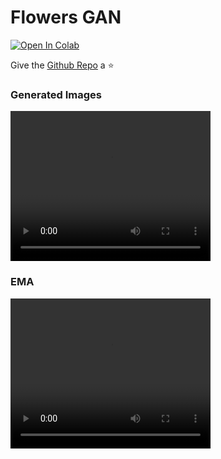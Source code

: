 # Flowers GAN

<a href="https://colab.research.google.com/github/nateraw/huggingface-hub-examples/blob/main/pytorch_lightweight_gan.ipynb" target="_parent"><img src="https://colab.research.google.com/assets/colab-badge.svg" alt="Open In Colab"/></a>

Give the [Github Repo](https://github.com/nateraw/huggingface-hub-examples) a ⭐️ 

### Generated Images

<video width="320" height="240" controls>
  <source src="https://huggingface.co/nateraw/lightweight-gan-flowers-64/resolve/main/generated.mp4" type="video/mp4">
</video>

### EMA

<video width="320" height="240" controls>
  <source src="https://huggingface.co/nateraw/lightweight-gan-flowers-64/resolve/main/ema.mp4" type="video/mp4">
</video>

